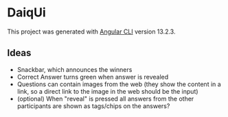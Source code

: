 # DaiqUi

This project was generated with [Angular CLI](https://github.com/angular/angular-cli) version 13.2.3.


## Ideas

- Snackbar, which announces the winners
- Correct Answer turns green when answer is revealed
- Questions can contain images from the web (they show the content in a link, so a direct link to the image in the web should be the input)
- (optional) When "reveal" is pressed all answers from the other participants are shown as tags/chips on the answers? 

